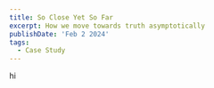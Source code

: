 ```yaml
---
title: So Close Yet So Far
excerpt: How we move towards truth asymptotically
publishDate: 'Feb 2 2024'
tags:
  - Case Study
---
```


hi
